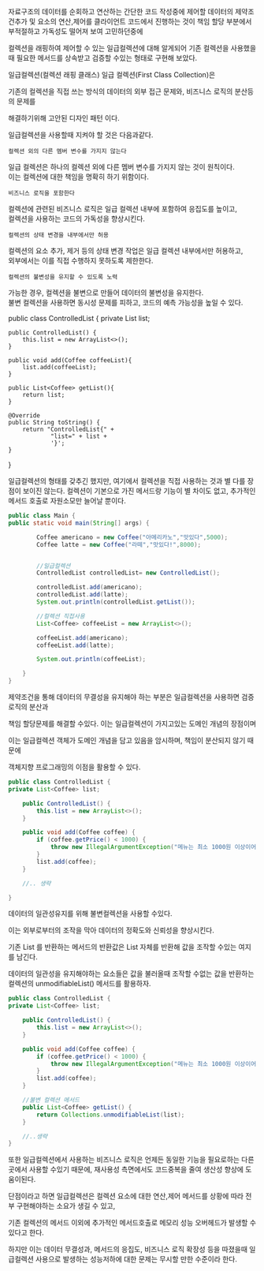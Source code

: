 자료구조의 데이터를 순회하고 연산하는 간단한 코드 작성중에
제어할 데이터의 제약조건추가 및 요소의 연산,제어를
클라이언트 코드에서 진행하는 것이 책임 할당 부분에서 부적절하고 가독성도 떨어져 보여 고민하던중에



컬렉션을 래핑하여 제어할 수 있는 일급컬렉션에 대해 알게되어
기존 컬렉션을 사용했을때 필요한 메서드를 상속받고 검증할 수있는 형태로 구현해 보았다.

일급컬렉션(컬렉션 래핑 클래스)
일급 컬렉션(First Class Collection)은

기존의 컬렉션을 직접 쓰는 방식의 데이터의 외부 접근 문제와, 비즈니스 로직의 분산등의 문제를

해결하기위해 고안된 디자인 패턴 이다.





일급컬렉션을 사용할때 지켜야 할 것은 다음과같다.

    컬렉션 외의 다른 멤버 변수를 가지지 않는다
일급 컬렉션은 하나의 컬렉션 외에 다른 멤버 변수를 가지지 않는 것이 원칙이다. \
이는 컬렉션에 대한 책임을 명확히 하기 위함이다.

    비즈니스 로직을 포함한다
컬렉션에 관련된 비즈니스 로직은 일급 컬렉션 내부에 포함하여 응집도를 높이고,\
컬렉션을 사용하는 코드의 가독성을 향상시킨다.

    컬렉션의 상태 변경을 내부에서만 허용
컬렉션의 요소 추가, 제거 등의 상태 변경 작업은 일급 컬렉션 내부에서만 허용하고,\
외부에서는 이를 직접 수행하지 못하도록 제한한다.

    컬렉션의 불변성을 유지할 수 있도록 노력
가능한 경우, 컬렉션을 불변으로 만들어 데이터의 불변성을 유지한다.\
불변 컬렉션을 사용하면 동시성 문제를 피하고, 코드의 예측 가능성을 높일 수 있다.





public class ControlledList {
private List<Coffee> list;

    public ControlledList() {
        this.list = new ArrayList<>();
    }

    public void add(Coffee coffeeList){
        list.add(coffeeList);
    }

    public List<Coffee> getList(){
        return list;
    }

    @Override
    public String toString() {
        return "ControlledList{" +
                "list=" + list +
                '}';
    }
}


일급컬렉션의 형태를 갖추긴 했지만, 여기에서 컬렉션을 직접 사용하는 것과 별 다를 장점이 보이진 않는다.
컬렉션이 기본으로 가진 메서드랑 기능이 별 차이도 없고, 추가적인 메서드 호출로 자원소모만 늘어날 뿐이다.

```java
public class Main {
public static void main(String[] args) {

        Coffee americano = new Coffee("아메리카노","맛있다",5000);
        Coffee latte = new Coffee("라떼","맛있다!",8000);


        //일급컬렉션
        ControlledList controlledList= new ControlledList();

        controlledList.add(americano);
        controlledList.add(latte);
        System.out.println(controlledList.getList());

        //컬렉션 직접사용
        List<Coffee> coffeeList = new ArrayList<>();

        coffeeList.add(americano);
        coffeeList.add(latte);

        System.out.println(coffeeList);

    }
}
```


제약조건을 통해 데이터의 무결성을 유지해야 하는 부분은 일급컬렉션을 사용하면 검증 로직의 분산과

책임 할당문제를 해결할 수있다. 이는 일급컬렉션이 가지고있는 도메인 개념의 장점이며



이는 일급컬렉션 객체가 도메인 개념을 담고 있음을 암시하며, 책임이 분산되지 않기 때문에

객체지향 프로그래밍의 이점을 활용할 수 있다.

```java
public class ControlledList {
private List<Coffee> list;

    public ControlledList() {
        this.list = new ArrayList<>();
    }

    public void add(Coffee coffee) {
        if (coffee.getPrice() < 1000) {
            throw new IllegalArgumentException("메뉴는 최소 1000원 이상이어야 합니다.");
        }
        list.add(coffee);
    }

    //.. 생략

}

```



데이터의 일관성유지를 위해 불변컬렉션을 사용할 수있다.

이는 외부로부터의 조작을 막아 데이터의 정확도와 신뢰성을 향상시킨다.



기존 List 를 반환하는 메서드의 반환값은 List 자체를 반환해 값을 조작할 수있는 여지를 남긴다.

데이터의 일관성을 유지해야하는 요소들은 값을 불러올때 조작할 수없는 값을 반환하는
컬렉션의 unmodifiableList() 메서드를 활용하자.
```java
public class ControlledList {
private List<Coffee> list;

    public ControlledList() {
        this.list = new ArrayList<>();
    }

    public void add(Coffee coffee) {
        if (coffee.getPrice() < 1000) {
            throw new IllegalArgumentException("메뉴는 최소 1000원 이상이어야 합니다.");
        }
        list.add(coffee);
    }

    //불변 컬렉션 메서드
    public List<Coffee> getList() {
        return Collections.unmodifiableList(list); 
    }

    //..생략
}

```

또한 일급컬렉션에서 사용하는 비즈니스 로직은 언제든 동일한 기능을 필요로하는 다른 곳에서 사용할 수있기 때문에,
재사용성 측면에서도 코드중복을 줄여 생산성 향상에 도움이된다.



단점이라고 하면 일급컬렉션은 컬렉션 요소에 대한 연산,제어 메서드를 상황에 따라
전부 구현해야하는 소요가 생길 수 있고,



기존 컬렉션의 메서드 이외에 추가적인 메서드호출로 메모리 성능
오버헤드가 발생할 수 있다고 한다.



하지만 이는 데이터 무결성과, 메서드의 응집도, 비즈니스 로직 확장성 등을 따졌을때
일급컬렉션 사용으로 발생하는 성능저하에 대한 문제는 무시할 만한 수준이라 한다.